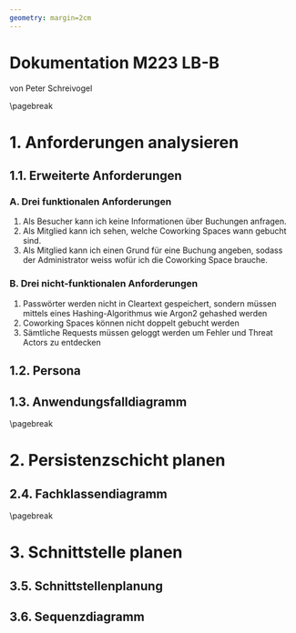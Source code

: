 ```yaml
---
geometry: margin=2cm
---
```


# Dokumentation M223 LB-B

von Peter Schreivogel

\pagebreak

# 1. Anforderungen analysieren

## 1.1. Erweiterte Anforderungen

### A. Drei funktionalen Anforderungen

1. Als Besucher kann ich keine Informationen über Buchungen anfragen.
2. Als Mitglied kann ich sehen, welche Coworking Spaces wann gebucht sind.
3. Als Mitglied kann ich einen Grund für eine Buchung angeben, sodass der
   Administrator weiss wofür ich die Coworking Space brauche.

### B. Drei nicht-funktionalen Anforderungen

1. Passwörter werden nicht in Cleartext gespeichert, sondern müssen mittels
   eines Hashing-Algorithmus wie Argon2 gehashed werden
2. Coworking Spaces können nicht doppelt gebucht werden
3. Sämtliche Requests müssen geloggt werden um Fehler und Threat Actors zu entdecken

## 1.2. Persona

## 1.3. Anwendungsfalldiagramm

\pagebreak

# 2. Persistenzschicht planen

## 2.4. Fachklassendiagramm

\pagebreak

# 3. Schnittstelle planen

## 3.5. Schnittstellenplanung

## 3.6. Sequenzdiagramm
